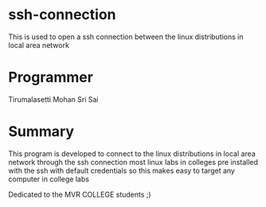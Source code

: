 # ssh-connection
This is used to open a ssh connection between the linux distributions in local area network
# Programmer
Tirumalasetti Mohan Sri Sai

# Summary
  This program is developed to connect to the linux distributions in local area network through the ssh connection most linux labs in colleges pre installed with the ssh with default credentials so this makes easy to target any computer in college labs

Dedicated to the MVR COLLEGE students ;)
